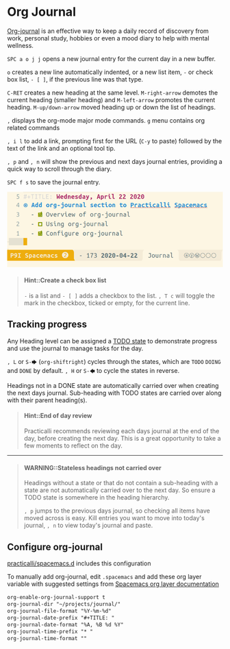 # Org Journal
[Org-journal](https://develop.spacemacs.org/layers/+emacs/org/README.html#org-journal-support) is an effective way to keep a daily record of discovery from work, personal study, hobbies or even a mood diary to help with mental wellness.

`SPC a o j j` opens a new journal entry for the current day in a new buffer.

`o` creates a new line automatically indented, or a new list item, `-` or check box list, `- [ ]`, if the previous line was that type.

`C-RET` creates a new heading at the same level.  `M-right-arrow` demotes the current heading (smaller heading) and `M-left-arrow` promotes the current heading. `M-up/down-arrow` moved heading up or down the list of headings.

`,` displays the org-mode major mode commands. `g` menu contains org related commands

`, i l` to add a link, prompting first for the URL (`C-y` to paste) followed by the text of the link and an optional tool tip.

`, p` and `, n` will show the previous and next days journal entries, providing a quick way to scroll through the diary.

`SPC f s` to save the journal entry.

![Spacemacs org journal - example journal entry](/images/spacemacs-org-journal-example-day-entry.png)

> #### Hint::Create a check box list
> `-` is a list and `- [ ]` adds a checkbox to the list.  `, T c` will toggle the mark in the checkbox, ticked or empty, for the current line.


## Tracking progress
Any Heading level can be assigned a [TODO state](/org-mode/todo-states.md) to demonstrate progress and use the journal to manage tasks for the day.

`, L` or `S-🡆` (`org-shiftright`) cycles through the states, which are `TODO` `DOING` and `DONE` by default.  `, H` or `S-🡄` to cycle the states in reverse.

Headings not in a DONE state are automatically carried over when creating the next days journal.  Sub-heading with TODO states are carried over along with their parent heading(s).

> #### Hint::End of day review
> Practicalli recommends reviewing each days journal at the end of the day, before creating the next day.  This is a great opportunity to take a few moments to reflect on the day.

---

> #### WARNING::Stateless headings not carried over
> Headings without a state or that do not contain a sub-heading with a state are not automatically carried over to the next day.  So ensure a TODO state is somewhere in the heading hierarchy.
>
> `, p` jumps to the previous days journal, so checking all items have moved across is easy.  Kill entries you want to move into today's journal, `, n` to view today's journal and paste.


## Configure org-journal
[practicalli/spacemacs.d](https://github.com/practicalli/spacemacs.d/) includes this configuration

To manually add org-journal, edit `.spacemacs` and add these org layer variable with suggested settings from [Spacemacs org layer documentation](https://develop.spacemacs.org/layers/+emacs/org/README.html#org-journal-support)

```elisp
org-enable-org-journal-support t
org-journal-dir "~/projects/journal/"
org-journal-file-format "%Y-%m-%d"
org-journal-date-prefix "#+TITLE: "
org-journal-date-format "%A, %B %d %Y"
org-journal-time-prefix "* "
org-journal-time-format ""
```
